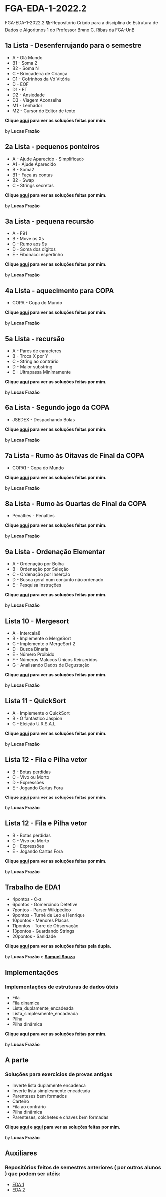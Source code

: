 # FGA-EDA-1-2022.2
FGA-EDA-1-2022.2 📚-Repositório Criado para a disciplina de Estrutura de Dados e Algoritmos 1 do Professor Bruno C. Ribas da FGA-UnB

## 1a Lista - Desenferrujando para o semestre
- A - Olá Mundo
- B1 - Soma 2
- B2 - Soma N
- C - Brincadeira de Criança
- C1 - Cofrinhos da Vó Vitória
- D - EOF
- D1 - ET
- D2 - Ansiedade
- D3 - Viagem Aconselha
- M1 - Lenhador
- M2 - Cursor do Editor de texto

<b>Clique [aqui](https://github.com/LucasLopesFrazao/FGA-EDA1-2022.2/tree/main/Lista1) para ver as soluções feitas por mim.</b>
<br><br>by <b>Lucas Frazão</b>

## 2a Lista - pequenos ponteiros
- A - Ajude Aparecido - Simplificado
- A1 - Ajude Aparecido
- B - Soma2
- B1 - Faça as contas
- B2 - Swap
- C - Strings secretas

<b>Clique [aqui](https://github.com/LucasLopesFrazao/FGA-EDA1-2022.2/tree/main/Lista2) para ver as soluções feitas por mim.</b>
<br><br>by <b>Lucas Frazão</b>

## 3a Lista - pequena recursão
- A - F91
- B - Move os Xs
- C - Rumo aos 9s
- D - Soma dos dígitos
- E - Fibonacci espertinho

<b>Clique [aqui](https://github.com/LucasLopesFrazao/FGA-EDA1-2022.2/tree/main/Lista3) para ver as soluções feitas por mim.</b>
<br><br>by <b>Lucas Frazão</b>

## 4a Lista - aquecimento para COPA
- COPA - Copa do Mundo

<b>Clique [aqui](https://github.com/LucasLopesFrazao/FGA-EDA1-2022.2/tree/main/Lista4) para ver as soluções feitas por mim.</b>
<br><br>by <b>Lucas Frazão</b>

## 5a Lista - recursão
- A - Pares de caracteres 
- B - Troca X por Y 
- C - String ao contrário 
- D - Maior substring 
- E - Ultrapassa Minimamente

<b>Clique [aqui](https://github.com/LucasLopesFrazao/FGA-EDA1-2022.2/tree/main/Lista5) para ver as soluções feitas por mim.</b>
<br><br>by <b>Lucas Frazão</b>

## 6a Lista - Segundo jogo da COPA
- JSEDEX - Despachando Bolas

<b>Clique [aqui](https://github.com/LucasLopesFrazao/FGA-EDA1-2022.2/tree/main/Lista6) para ver as soluções feitas por mim.</b>
<br><br>by <b>Lucas Frazão</b>

## 7a Lista - Rumo às Oitavas de Final da COPA
- COPA1 - Copa do Mundo

<b>Clique [aqui](https://github.com/LucasLopesFrazao/FGA-EDA1-2022.2/tree/main/Lista7) para ver as soluções feitas por mim.</b>
<br><br>by <b>Lucas Frazão</b>

## 8a Lista - Rumo às Quartas de Final da COPA
- Penalties - Penalties

<b>Clique [aqui](https://github.com/LucasLopesFrazao/FGA-EDA1-2022.2/tree/main/Lista8) para ver as soluções feitas por mim.</b>
<br><br>by <b>Lucas Frazão</b>

## 9a Lista - Ordenação Elementar
- A - Ordenação por Bolha 
- B - Ordenação por Seleção 
- C - Ordenação por Inserção 
- D - Busca geral num conjunto não ordenado 
- E - Pesquisa Instruções 

<b>Clique [aqui](https://github.com/LucasLopesFrazao/FGA-EDA1-2022.2/tree/main/Lista9) para ver as soluções feitas por mim.</b>
<br><br>by <b>Lucas Frazão</b>

## Lista 10 - Mergesort
- A - Intercala8 
- B - Implemente o MergeSort 
- C - Implemente o MergeSort 2
- D - Busca Binaria 
- E - Número Proibido 
- F - Números Malucos Únicos Reinseridos 
- G - Analisando Dados de Degustação 

<b>Clique [aqui](https://github.com/LucasLopesFrazao/FGA-EDA1-2022.2/tree/main/Lista10) para ver as soluções feitas por mim.</b>
<br><br>by <b>Lucas Frazão</b>

## Lista 11 - QuickSort
- A - Implemente o QuickSort 
- B - O fantástico Jáspion
- C - Eleição U.R.S.A.L 

<b>Clique [aqui](https://github.com/LucasLopesFrazao/FGA-EDA1-2022.2/tree/main/Lista11) para ver as soluções feitas por mim.</b>
<br><br>by <b>Lucas Frazão</b>

## Lista 12 - Fila e Pilha vetor
- B - Botas perdidas 
- C - Vivo ou Morto 
- D - Expressões 
- E - Jogando Cartas Fora 

<b>Clique [aqui](https://github.com/LucasLopesFrazao/FGA-EDA1-2022.2/tree/main/Lista12) para ver as soluções feitas por mim.</b>
<br><br>by <b>Lucas Frazão</b>

## Lista 12 - Fila e Pilha vetor
- B - Botas perdidas 
- C - Vivo ou Morto 
- D - Expressões 
- E - Jogando Cartas Fora 

<b>Clique [aqui](https://github.com/LucasLopesFrazao/FGA-EDA1-2022.2/tree/main/Lista12) para ver as soluções feitas por mim.</b>
<br><br>by <b>Lucas Frazão</b>

## Trabalho de EDA1
- 4pontos - C-z 
- 6pontos - Gomercindo Detetive 
- 7pontos - Parser Wikipédico 
- 9pontos - Turnê de Leo e Henrique 
- 10pontos - Menores Placas 
- 11pontos - Torre de Observação 
- 13pontos - Guardando Strings 
- 20pontos - Sanidade

<b>Clique [aqui](https://github.com/LucasLopesFrazao/FGA-EDA1-2022.2/tree/main/Trabalho) para ver as soluções feitas pela dupla.</b>
<br><br>by <b>Lucas Frazão</b> e <b>[Samuel Souza](https://github.com/SamuelGSouza)</b>

## Implementações
### Implementações de estruturas de dados úteis
- Fila
- Fila dinamica
- Lista_duplamente_encadeada
- Lista_simplesmente_encadeada
- Pilha
- Pilha dinâmica

<b>Clique [aqui](https://github.com/LucasLopesFrazao/FGA-EDA1-2022.2/tree/main/EstruturaDeDados) para ver as soluções feitas por mim.</b>
<br><br>by <b>Lucas Frazão</b>

## A parte
### Soluções para exercícios de provas antigas
- Inverte lista duplamente encadeada
- Inverte lista simplesmente encadeada
- Parenteses bem formados
- Carteiro
- Fila ao contrário
- Pilha dinâmica
- Parenteses, colchetes e chaves bem formadas

<b>Clique [aqui](https://github.com/LucasLopesFrazao/FGA-EDA1-2022.2/tree/main/ExerciciosAParte) e [aqui](https://github.com/LucasLopesFrazao/FGA-EDA1-2022.2/tree/main/provas) para ver as soluções feitas por mim.</b>
<br><br>by <b>Lucas Frazão</b>

## Auxiliares
### Repositórios feitos de semestres anteriores ( por outros alunos ) que podem ser utéis:
- [EDA 1](https://github.com/lramon2001/EDA1_FGA_UnB)
- [EDA 2](https://github.com/lramon2001/EDA2_FGA_UnB)
